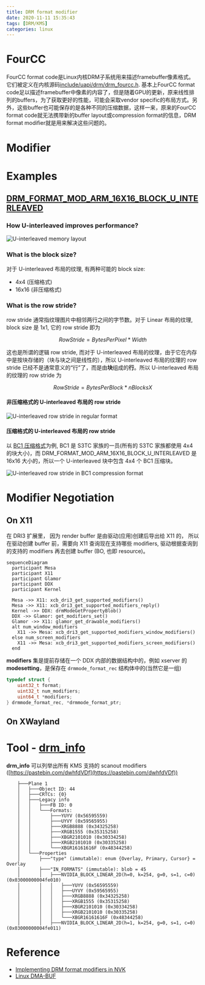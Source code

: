 ```yaml
---
title: DRM format modifier
date: 2020-11-11 15:35:43
tags: [DRM/KMS]
categories: linux
---
```


# FourCC
FourCC format code是Linux内核DRM子系统用来描述framebuffer像素格式。它们被定义在内核源码[include/uapi/drm/drm_fourcc.h](https://github.com/torvalds/linux/blob/master/include/uapi/drm/drm_fourcc.h#L156). 基本上FourCC format code足以描述framebuffer中像素的内容了，但是随着GPU的更新，原来线性排列的buffers，为了获取更好的性能，可能会采取vendor specific的布局方式。另外，这些buffer也可能保存的是各种不同的压缩数据，这样一来，原来的FourCC format code就无法携带新的buffer
layout或compression format的信息，DRM format modifier就是用来解决这些问题的。

<!--more-->

# Modifier

# Examples

## [DRM_FORMAT_MOD_ARM_16X16_BLOCK_U_INTERLEAVED](https://elixir.bootlin.com/mesa/latest/source/include/drm-uapi/drm_fourcc.h#L1332)

### How U-interleaved improves performance?
![U-interleaved memory layout](/images/drm-mod/u-interleaved.drawio.svg)

### What is the block size?
对于 U-interleaved 布局的纹理, 有两种可能的 block size:

- 4x4 (压缩格式)
- 16x16 (非压缩格式)

### What is the row stride?
row stride 通常指纹理图片中相邻两行之间的字节数。对于 Linear 布局的纹理, block size 是 1x1, 它的 row stride 即为

$$ RowStride = BytesPerPixel * Width $$

这也是所谓的逻辑 row stride, 而对于 U-interleaved 布局的纹理，由于它在内存中是按块存储的（块与块之间是线性的），所以 U-interleaved 布局的纹理的 row stride 已经不是通常意义的“行”了，而是由**块**组成的**行**。所以 U-interleaved 布局的纹理的 row stride 为

$$ RowStride = BytesPerBlock * nBlocksX $$

#### 非压缩格式的 U-interleaved 布局的 row stride

![U-interleaved row stride in regular format](/images/drm-mod/u-interleaved-row-stride-non-compress.drawio.svg)

#### 压缩格式的 U-interleaved 布局的 row stride
以 [BC1 压缩格式](https://sv-journal.org/2014-1/06/en/index.php?lang=en#5)为例, BC1 是 S3TC 家族的一员(所有的 S3TC 家族都使用 4x4 的块大小)，而 DRM_FORMAT_MOD_ARM_16X16_BLOCK_U_INTERLEAVED 是 16x16 大小的，所以一个 U-interleaved 块中包含 4x4 个 BC1 压缩块。

![U-interleaved row stride in BC1 compression format](/images/drm-mod/u-interleaved-row-stride-compress.drawio.svg)

# Modifier Negotiation

## On X11

在 DRI3 扩展里， 因为 render buffer 是由驱动(应用)创建后导出给 X11 的， 所以在驱动创建 buffer 前，需要向 X11 查询现在支持哪些 modifiers, 驱动根据查询到的支持的 modifiers 再去创建 buffer (BO, 也即 resource)。

```mermaid
sequenceDiagram
  participant Mesa
  participant X11
  participant Glamor
  participant DDX
  participant Kernel

  Mesa ->> X11: xcb_dri3_get_supported_modifiers()
  Mesa ->> X11: xcb_dri3_get_supported_modifiers_reply()
  Kernel ->> DDX: drmModeGetPropertyBlob()
  DDX ->> Glamor: get_modifiers_set()
  Glamor ->> X11: glamor_get_drawable_modifiers()
  alt num_window_modifiers
    X11 ->> Mesa: xcb_dri3_get_supported_modifiers_window_modifiers()
  else num_screen_modifiers
    X11 ->> Mesa: xcb_dri3_get_supported_modifiers_screen_modifiers()
  end
```

**modifiers** 集是提前存储在一个 DDX 内部的数据结构中的，例如 xserver 的 **modesetting**，是保存在 `drmmode_format_rec` 结构体中的(当然它是一组)

```c
typedef struct {
    uint32_t format;
    uint32_t num_modifiers;
    uint64_t *modifiers;
} drmmode_format_rec, *drmmode_format_ptr;
```

## On XWayland

# Tool - [drm_info](https://gitlab.freedesktop.org/emersion/drm_info)

**drm_info** 可以列举出所有 KMS 支持的 scanout modifiers ([https://pastebin.com/dwhfdVDf](https://pastebin.com/dwhfdVDf))

```
    ├───Plane 1
    │   ├───Object ID: 44
    │   ├───CRTCs: {0}
    │   ├───Legacy info
    │   │   ├───FB ID: 0
    │   │   └───Formats:
    │   │       ├───YUYV (0x56595559)
    │   │       ├───UYVY (0x59565955)
    │   │       ├───XRGB8888 (0x34325258)
    │   │       ├───XRGB1555 (0x35315258)
    │   │       ├───XBGR2101010 (0x30334258)
    │   │       ├───XRGB2101010 (0x30335258)
    │   │       └───XBGR16161616F (0x48344258)
    │   └───Properties
    │       ├───"type" (immutable): enum {Overlay, Primary, Cursor} = Overlay
    │       ├───"IN_FORMATS" (immutable): blob = 45
    │       │   ├───NVIDIA_BLOCK_LINEAR_2D(h=0, k=254, g=0, s=1, c=0) (0x03000000004fe010)
    │       │   │   ├───YUYV (0x56595559)
    │       │   │   ├───UYVY (0x59565955)
    │       │   │   ├───XRGB8888 (0x34325258)
    │       │   │   ├───XRGB1555 (0x35315258)
    │       │   │   ├───XBGR2101010 (0x30334258)
    │       │   │   ├───XRGB2101010 (0x30335258)
    │       │   │   └───XBGR16161616F (0x48344258)
    │       │   ├───NVIDIA_BLOCK_LINEAR_2D(h=1, k=254, g=0, s=1, c=0) (0x03000000004fe011)
```

# Reference

- [Implementing DRM format modifiers in NVK](https://www.collabora.com/news-and-blog/news-and-events/implementing-drm-format-modifiers-in-nvk.html)
- [Linux DMA-BUF](https://wayland.app/protocols/linux-dmabuf-v1)

